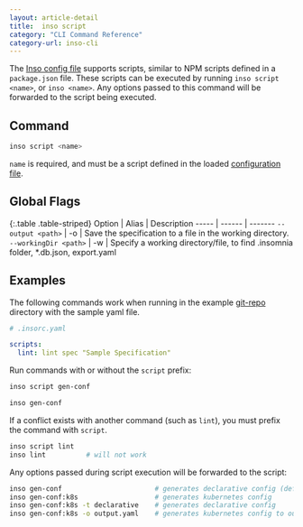 ```yaml
---
layout: article-detail
title:  inso script
category: "CLI Command Reference"
category-url: inso-cli
---
```


The [Inso config file](/inso-cli/configuration/) supports scripts, similar to NPM scripts defined in a `package.json` file. These scripts can be executed by running `inso script <name>`, or `inso <name>`. Any options passed to this command will be forwarded to the script being executed.

## Command

```bash
inso script <name>
```

`name` is required, and must be a script defined in the loaded [configuration file](/inso-cli/configuration).

## Global Flags

{:.table .table-striped}
Option  | Alias | Description
----- | ------ | -------
`--output <path>` | -o | Save the specification to a file in the working directory.
`--workingDir <path>` | -w | Specify a working directory/file, to find .insomnia folder, *.db.json, export.yaml

## Examples

The following commands work when running in the example [git-repo](https://github.com/Kong/insomnia/tree/develop/packages/insomnia-inso/src/db/fixtures/git-repo) directory with the sample yaml file.

```yaml
# .insorc.yaml

scripts:
  lint: lint spec "Sample Specification"
```

Run commands with or without the `script` prefix:

```bash
inso script gen-conf
```

```bash
inso gen-conf
```

If a conflict exists with another command (such as `lint`), you must prefix the command with `script`.

```bash
inso script lint
inso lint          # will not work
```

Any options passed during script execution will be forwarded to the script:

```bash
inso gen-conf                       # generates declarative config (default)
inso gen-conf:k8s                   # generates kubernetes config
inso gen-conf:k8s -t declarative    # generates declarative config
inso gen-conf:k8s -o output.yaml    # generates kubernetes config to output.yaml
```
